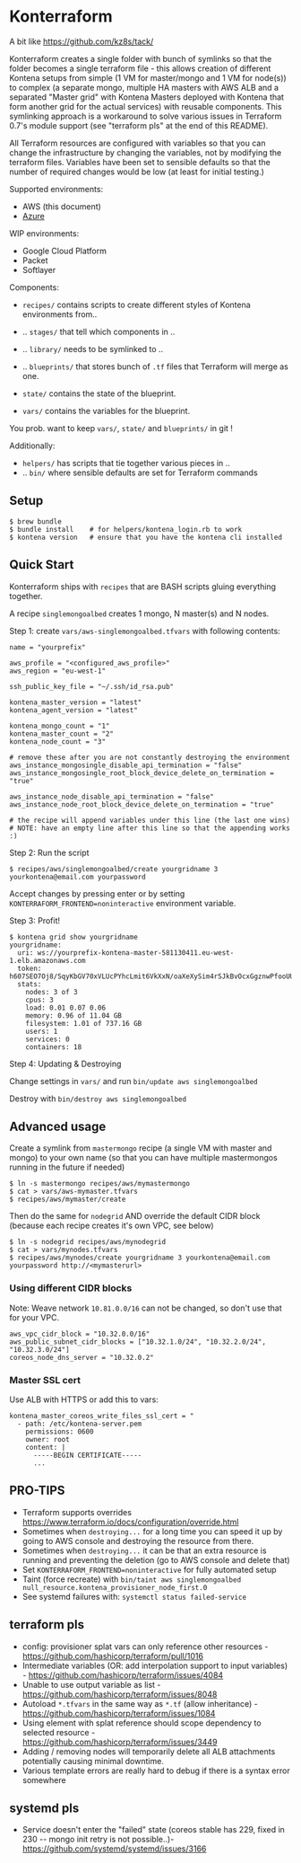 # Konterraform

A bit like https://github.com/kz8s/tack/

Konterraform creates a single folder with bunch of symlinks so that the folder becomes a single terraform file - this allows creation of different Kontena setups from simple (1 VM for master/mongo and 1 VM for node(s)) to complex (a separate mongo, multiple HA masters with AWS ALB and a separated "Master grid" with Kontena Masters deployed with Kontena that form another grid for the actual services) with reusable components. This symlinking approach is a workaround to solve various issues in Terraform 0.7's module support (see "terraform pls" at the end of this README).

All Terraform resources are configured with variables so that you can change the infrastructure by changing the variables, not by modifying the terraform files. Variables have been set to sensible defaults so that the number of required changes would be low (at least for initial testing.)

Supported environments:

* AWS (this document)
* [Azure](README.azure.md)

WIP environments:

* Google Cloud Platform
* Packet
* Softlayer

Components:

* `recipes/` contains scripts to create different styles of Kontena environments from..
* .. `stages/` that tell which components in ..
* .. `library/` needs to be symlinked to ..
* .. `blueprints/` that stores bunch of `.tf` files that Terraform will merge as one.


* `state/` contains the state of the blueprint.
* `vars/` contains the variables for the blueprint.

You prob. want to keep `vars/`, `state/` and `blueprints/` in git !

Additionally:

* `helpers/` has scripts that tie together various pieces in ..
* .. `bin/` where sensible defaults are set for Terraform commands


## Setup

```
$ brew bundle
$ bundle install    # for helpers/kontena_login.rb to work
$ kontena version   # ensure that you have the kontena cli installed
```

## Quick Start

Konterraform ships with `recipes` that are BASH scripts gluing everything together.

A recipe `singlemongoalbed` creates 1 mongo, N master(s) and N nodes.

Step 1: create `vars/aws-singlemongoalbed.tfvars` with following contents:

```
name = "yourprefix"

aws_profile = "<configured_aws_profile>"
aws_region = "eu-west-1"

ssh_public_key_file = "~/.ssh/id_rsa.pub"

kontena_master_version = "latest"
kontena_agent_version = "latest"

kontena_mongo_count = "1"
kontena_master_count = "2"
kontena_node_count = "3"

# remove these after you are not constantly destroying the environment
aws_instance_mongosingle_disable_api_termination = "false"
aws_instance_mongosingle_root_block_device_delete_on_termination = "true"

aws_instance_node_disable_api_termination = "false"
aws_instance_node_root_block_device_delete_on_termination = "true"

# the recipe will append variables under this line (the last one wins)
# NOTE: have an empty line after this line so that the appending works :)

```

Step 2: Run the script

`$ recipes/aws/singlemongoalbed/create yourgridname 3 yourkontena@email.com yourpassword`

Accept changes by pressing enter or by setting `KONTERRAFORM_FRONTEND=noninteractive` environment variable.

Step 3: Profit!

```
$ kontena grid show yourgridname
yourgridname:
  uri: ws://yourprefix-kontena-master-581130411.eu-west-1.elb.amazonaws.com
  token: h607SEO7Oj8/SqyKbGV70xVLUcPYhcLmit6VkXxN/oaXeXySim4rSJkBvOcxGgznwPfooUUl44feZQOBRvCY5w==
  stats:
    nodes: 3 of 3
    cpus: 3
    load: 0.01 0.07 0.06
    memory: 0.96 of 11.04 GB
    filesystem: 1.01 of 737.16 GB
    users: 1
    services: 0
    containers: 18
```

Step 4: Updating & Destroying

Change settings in `vars/` and run `bin/update aws singlemongoalbed`

Destroy with `bin/destroy aws singlemongoalbed`


## Advanced usage

Create a symlink from `mastermongo` recipe (a single VM with master and mongo) to your own name (so that you can have multiple mastermongos running in the future if needed)

```
$ ln -s mastermongo recipes/aws/mymastermongo
$ cat > vars/aws-mymaster.tfvars
$ recipes/aws/mymaster/create
```

Then do the same for `nodegrid` AND override the default CIDR block (because each recipe creates it's own VPC, see below)

```
$ ln -s nodegrid recipes/aws/mynodegrid
$ cat > vars/mynodes.tfvars
$ recipes/aws/mynodes/create yourgridname 3 yourkontena@email.com yourpassword http://<mymasterurl>
```

### Using different CIDR blocks

Note: Weave network `10.81.0.0/16` can not be changed, so don't use that for your VPC.

```
aws_vpc_cidr_block = "10.32.0.0/16"
aws_public_subnet_cidr_blocks = ["10.32.1.0/24", "10.32.2.0/24", "10.32.3.0/24"]
coreos_node_dns_server = "10.32.0.2"
```

### Master SSL cert

Use ALB with HTTPS or add this to vars:

```
kontena_master_coreos_write_files_ssl_cert = "
  - path: /etc/kontena-server.pem
    permissions: 0600
    owner: root
    content: |
      -----BEGIN CERTIFICATE-----
      ...
```

## PRO-TIPS

- Terraform supports overrides https://www.terraform.io/docs/configuration/override.html
- Sometimes when `destroying...` for a long time you can speed it up by going to AWS console and destroying the resource from there.
- Sometimes when `destroying...` it can be that an extra resource is running and preventing the deletion (go to AWS console and delete that)
- Set `KONTERRAFORM_FRONTEND=noninteractive` for fully automated setup
- Taint (force recreate) with `bin/taint aws singlemongoalbed null_resource.kontena_provisioner_node_first.0`
- See systemd failures with: `systemctl status failed-service`

## terraform pls

* config: provisioner splat vars can only reference other resources - https://github.com/hashicorp/terraform/pull/1016
* Intermediate variables (OR: add interpolation support to input variables) - https://github.com/hashicorp/terraform/issues/4084
* Unable to use output variable as list - https://github.com/hashicorp/terraform/issues/8048
* Autoload `*.tfvars` in the same way as `*.tf` (allow inheritance) - https://github.com/hashicorp/terraform/issues/1084
* Using element with splat reference should scope dependency to selected resource  - https://github.com/hashicorp/terraform/issues/3449
 * Adding / removing nodes will temporarily delete all ALB attachments potentially causing minimal downtime.
* Various template errors are really hard to debug if there is a syntax error somewhere

## systemd pls
* Service doesn't enter the "failed" state (coreos stable has 229, fixed in 230 -- mongo init retry is not possible..)- https://github.com/systemd/systemd/issues/3166
